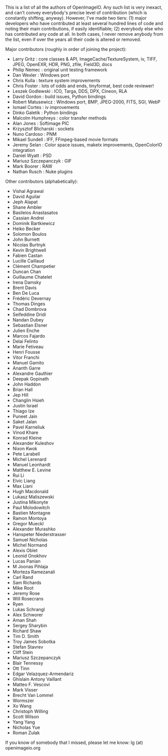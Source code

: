 This is a list of all the authors of OpenImageIO.  Any such list is very
inexact, and can't convey everybody's precise level of contribution (which
is constantly shifting, anyway).  However, I've made two tiers: (1) major
developers who have contributed at least several hundred lines of code and
noting their main contributions, if easily identifiable; (2) everybody else
who has contributed any code at all. In both cases, I never remove anybody
from the list, even if over the years all their code is altered or removed.


Major contributors (roughly in order of joining the project):

* Larry Gritz          : core classes & API, ImageCache/TextureSystem, iv,
  TIFF, JPEG, OpenEXR, HDR, PNG, zfile, Field3D, docs
* Philip Nemec         : original unit testing framework
* Dan Wexler           : Windows port
* Chris Kulla          : texture system improvements
* Chris Foster         : lots of odds and ends, tinyformat, best code reviewer!
* Leszek Godlewski     : ICO, Targa, DDS, DPX, Cineon, RLA
* David Gordon         : build issues, Python bindings
* Robert Matusewicz    : Windows port, BMP, JPEG-2000, FITS, SGI, WebP
* Ismael Cortes        : iv improvements
* Dinko Galetik        : Python bindings
* Malcolm Humphreys    : color transfer methods
* Alan Jones           : Softimage PIC
* Krzysztof Blicharski : sockets
* Nuno Cardoso         : PNM
* Mikael Sundell       : IFF, FFmpeg-based movie formats
* Jeremy Selan         : Color space issues, maketx improvements, OpenColorIO
  integration
* Daniel Wyatt         : PSD
* Mariusz Szczepanczyk : GIF
* Mark Boorer          : RAW
* Nathan Rusch         : Nuke plugins

Other contributors (alphabetically):

* Vishal Agrawal
* David Aguilar
* Jeph Alapat
* Shane Ambler
* Basileios Anastasatos
* Cassian Andrei
* Dominik Bartkiewicz
* Heiko Becker
* Solomon Boulos
* John Burnett
* Nicolas Burtnyk
* Kevin Brightwell
* Fabien Castan
* Lucille Caillaud
* Clément Champetier
* Duncan Chan
* Guillaume Chatelet
* Irena Damsky
* Brent Davis
* Ben De Luca
* Frédéric Devernay
* Thomas Dinges
* Chad Dombrova
* Seifeddine Dridi
* Nandan Dubey
* Sebastian Elsner
* Julien Enche
* Marcos Fajardo
* Delai Felinto
* Marie Fetiveau
* Henri Fousse
* Vitor Franchi
* Manuel Gamito
* Ananth Garre
* Alexandre Gauthier
* Deepak Gopinath
* John Haddon
* Brian Hall
* Jep Hill
* Changlin Hsieh
* Justin Israel
* Thiago Ize
* Puneet Jain
* Saket Jalan
* Pavel Karneliuk
* Vinod Khare
* Konrad Kleine
* Alexander Kuleshov
* Nixon Kwok
* Pete Larabell
* Michel Lerenard
* Manuel Leonhardt
* Matthew E. Levine
* Rui Li
* Elvic Liang
* Max Liani
* Hugh Macdonald
* Lukasz Maliszewski
* Justina Mikonyte
* Paul Molodowitch
* Bastien Montagne
* Ramon Montoya
* Gregor Mueckl
* Alexander Murashko
* Hanspeter Niederstrasser
* Samuel Nicholas
* Michel Normand
* Alexis Oblet
* Leonid Onokhov
* Lucas Panian
* M Joonas Pihlaja
* Morteza Ramezanali
* Carl Rand
* Sam Richards
* Mike Root
* Jeremy Rose
* Will Rosecrans
* Ryen
* Lukas Schrangl
* Alex Schworer
* Aman Shah
* Sergey Sharybin
* Richard Shaw
* Tim D. Smith
* Troy James Sobotka
* Stefan Stavrev
* Cliff Stein
* Mariusz Szczepanczyk
* Blair Tennessy
* Ott Tinn
* Edgar Velazquez-Armendariz
* Ghislain Antony Vaillant
* Matteo F. Vescovi
* Mark Visser
* Brecht Van Lommel
* Wormszer
* Xo Wang
* Christoph Willing
* Scott Wilson
* Yang Yang
* Nicholas Yue
* Roman Zulak


If you know of somebody that I missed, please let me know: 
lg (at) openimageio.org
